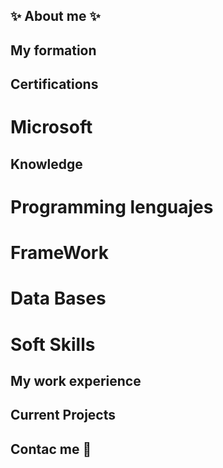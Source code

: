 ## ✨ About me ✨
<!-- Add my pronouns -->


## My formation

## Certifications

# Microsoft

## Knowledge

# Programming lenguajes

# FrameWork

# Data Bases

# Soft Skills

## My work experience


## Current Projects


## Contac me 💬
<!-- Linkedin y correo -->

<!--
**CristinaSilvan/CristinaSilvan** is a ✨ _special_ ✨ repository because its `README.md` (this file) appears on your GitHub profile.

Here are some ideas to get you started:

- 🔭 I’m currently working on ...
- 🌱 I’m currently learning ...
- 👯 I’m looking to collaborate on ...
- 🤔 I’m looking for help with ...
- 💬 Ask me about ...
- 📫 How to reach me: ...
- 😄 Pronouns: ...
- ⚡ Fun fact: ...
-->
